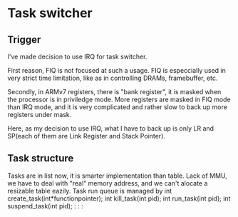 Task switcher
=============

Trigger
-------
I've made decision to use IRQ for task switcher.

First reason, FIQ is not focused at such a usage.
FIQ is especcially used in very strict time limitation, like as in controlling
DRAMs, framebuffer, etc.

Secondly, in ARMv7 registers, there is "bank register", it is masked when
the processor is in priviledge mode.
More registers are masked in FIQ mode than IRQ mode, and it is very complicated
and rather slow to back up more registers under mask.

Here, as my decision to use IRQ, what I have to back up is only LR and SP(each
of them are Link Register and Stack Pointer).


Task structure
--------------
Tasks are in list now, it is smarter implementation than table.
Lack of MMU, we have to deal with "real" memory address, and we can't alocate
a resizable table eazily.
Task run queue is managed by
int create_task(int*functionpointer);
int kill_task(int pid);
int run_task(int pid);
int suspend_task(int pid);
:
:
:


